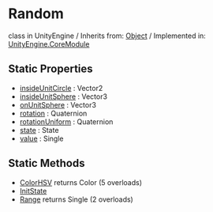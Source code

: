 # Random
class in UnityEngine
 / Inherits from: <a href="https://docs.unity3d.com/6000.1/Documentation/ScriptReference/Object.html">Object</a> / Implemented in: <a href="https://docs.unity3d.com/6000.1/Documentation/ScriptReference/UnityEngine.CoreModule.html">UnityEngine.CoreModule</a>

## Static Properties
- <a href="https://docs.unity3d.com/6000.1/Documentation/ScriptReference/Random-insideUnitCircle.html">insideUnitCircle</a> : Vector2
- <a href="https://docs.unity3d.com/6000.1/Documentation/ScriptReference/Random-insideUnitSphere.html">insideUnitSphere</a> : Vector3
- <a href="https://docs.unity3d.com/6000.1/Documentation/ScriptReference/Random-onUnitSphere.html">onUnitSphere</a> : Vector3
- <a href="https://docs.unity3d.com/6000.1/Documentation/ScriptReference/Random-rotation.html">rotation</a> : Quaternion
- <a href="https://docs.unity3d.com/6000.1/Documentation/ScriptReference/Random-rotationUniform.html">rotationUniform</a> : Quaternion
- <a href="https://docs.unity3d.com/6000.1/Documentation/ScriptReference/Random-state.html">state</a> : State
- <a href="https://docs.unity3d.com/6000.1/Documentation/ScriptReference/Random-value.html">value</a> : Single

## Static Methods
- <a href="https://docs.unity3d.com/6000.1/Documentation/ScriptReference/Random.ColorHSV.html">ColorHSV</a> returns Color (5 overloads)
- <a href="https://docs.unity3d.com/6000.1/Documentation/ScriptReference/Random.InitState.html">InitState</a>
- <a href="https://docs.unity3d.com/6000.1/Documentation/ScriptReference/Random.Range.html">Range</a> returns Single (2 overloads)
